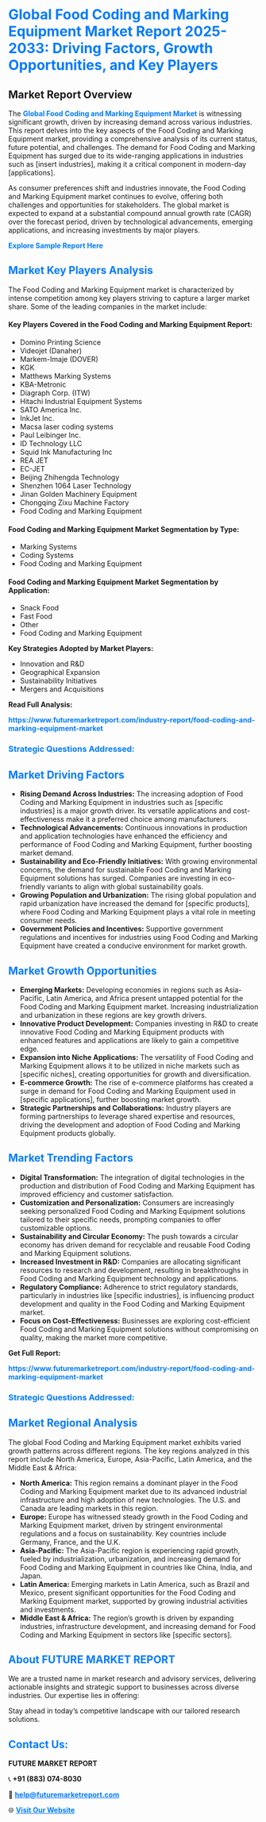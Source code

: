 <h1 style="color: #007BFF;">Global Food Coding and Marking Equipment Market Report 2025-2033: Driving Factors, Growth Opportunities, and Key Players</h1>

<section id="overview">
<h2>Market Report Overview</h2>
<p>The <a href="https://www.futuremarketreport.com/industry-report/food-coding-and-marking-equipment-market" style="color: #007BFF; text-decoration: none;"><strong>Global Food Coding and Marking Equipment Market</strong></a> is witnessing significant growth, driven by increasing demand across various industries. This report delves into the key aspects of the Food Coding and Marking Equipment market, providing a comprehensive analysis of its current status, future potential, and challenges. The demand for Food Coding and Marking Equipment has surged due to its wide-ranging applications in industries such as [insert industries], making it a critical component in modern-day [applications].</p>
<p>As consumer preferences shift and industries innovate, the Food Coding and Marking Equipment market continues to evolve, offering both challenges and opportunities for stakeholders. The global market is expected to expand at a substantial compound annual growth rate (CAGR) over the forecast period, driven by technological advancements, emerging applications, and increasing investments by major players.</p>
</section>

<section id="overview">
<p><a href="https://www.futuremarketreport.com/request-sample/reportId=98742" style="color: #007BFF; text-decoration: none;"><strong>Explore Sample Report Here</strong></a></p>
</section>

<section id="key-players">
<h2 style="color: #007BFF;">Market Key Players Analysis</h2>
<p>The Food Coding and Marking Equipment market is characterized by intense competition among key players striving to capture a larger market share. Some of the leading companies in the market include:</p>
<h4>Key Players Covered in the Food Coding and Marking Equipment Report:</h4>
<ul><li>Domino Printing Science</li><li>Videojet (Danaher)</li><li>Markem-Imaje (DOVER)</li><li>KGK</li><li>Matthews Marking Systems</li><li>KBA-Metronic</li><li>Diagraph Corp. (ITW)</li><li>Hitachi Industrial Equipment Systems</li><li>SATO America Inc.</li><li>InkJet Inc.</li><li>Macsa laser coding systems</li><li>Paul Leibinger Inc.</li><li>ID Technology LLC</li><li>Squid Ink Manufacturing Inc</li><li>REA JET</li><li>EC-JET</li><li>Beijing Zhihengda Technology</li><li>Shenzhen 1064 Laser Technology</li><li>Jinan Golden Machinery Equipment</li><li>Chongqing Zixu Machine Factory</li><li>Food Coding and Marking Equipment</li></ul>
<h4>Food Coding and Marking Equipment Market Segmentation by Type:</h4>
<ul><li>Marking Systems</li><li>Coding Systems</li><li>Food Coding and Marking Equipment</li></ul>

<h4>Food Coding and Marking Equipment Market Segmentation by Application:</h4>
<ul><li>Snack Food</li><li>Fast Food</li><li>Other</li><li>Food Coding and Marking Equipment</li></ul>
<p><strong>Key Strategies Adopted by Market Players:</strong></p>
<ul>
<li>Innovation and R&D</li>
<li>Geographical Expansion</li>
<li>Sustainability Initiatives</li>
<li>Mergers and Acquisitions</li>
</ul>
</section>

<section>
<p><strong>Read Full Analysis: </strong></p><a href="https://www.futuremarketreport.com/industry-report/food-coding-and-marking-equipment-market" style="color: #007BFF; text-decoration: none;"><strong>https://www.futuremarketreport.com/industry-report/food-coding-and-marking-equipment-market</strong></a>
<h3 style="color: #007BFF;">Strategic Questions Addressed:</h3>
</section>

<section id="driving-factors">
<h2 style="color: #007BFF;">Market Driving Factors</h2>
<ul>
<li><strong>Rising Demand Across Industries:</strong> The increasing adoption of Food Coding and Marking Equipment in industries such as [specific industries] is a major growth driver. Its versatile applications and cost-effectiveness make it a preferred choice among manufacturers.</li>
<li><strong>Technological Advancements:</strong> Continuous innovations in production and application technologies have enhanced the efficiency and performance of Food Coding and Marking Equipment, further boosting market demand.</li>
<li><strong>Sustainability and Eco-Friendly Initiatives:</strong> With growing environmental concerns, the demand for sustainable Food Coding and Marking Equipment solutions has surged. Companies are investing in eco-friendly variants to align with global sustainability goals.</li>
<li><strong>Growing Population and Urbanization:</strong> The rising global population and rapid urbanization have increased the demand for [specific products], where Food Coding and Marking Equipment plays a vital role in meeting consumer needs.</li>
<li><strong>Government Policies and Incentives:</strong> Supportive government regulations and incentives for industries using Food Coding and Marking Equipment have created a conducive environment for market growth.</li>
</ul>
</section>

<section id="growth-opportunities">
<h2 style="color: #007BFF;">Market Growth Opportunities</h2>
<ul>
<li><strong>Emerging Markets:</strong> Developing economies in regions such as Asia-Pacific, Latin America, and Africa present untapped potential for the Food Coding and Marking Equipment market. Increasing industrialization and urbanization in these regions are key growth drivers.</li>
<li><strong>Innovative Product Development:</strong> Companies investing in R&D to create innovative Food Coding and Marking Equipment products with enhanced features and applications are likely to gain a competitive edge.</li>
<li><strong>Expansion into Niche Applications:</strong> The versatility of Food Coding and Marking Equipment allows it to be utilized in niche markets such as [specific niches], creating opportunities for growth and diversification.</li>
<li><strong>E-commerce Growth:</strong> The rise of e-commerce platforms has created a surge in demand for Food Coding and Marking Equipment used in [specific applications], further boosting market growth.</li>
<li><strong>Strategic Partnerships and Collaborations:</strong> Industry players are forming partnerships to leverage shared expertise and resources, driving the development and adoption of Food Coding and Marking Equipment products globally.</li>
</ul>
</section>

<section id="trending-factors">
<h2 style="color: #007BFF;">Market Trending Factors</h2>
<ul>
<li><strong>Digital Transformation:</strong> The integration of digital technologies in the production and distribution of Food Coding and Marking Equipment has improved efficiency and customer satisfaction.</li>
<li><strong>Customization and Personalization:</strong> Consumers are increasingly seeking personalized Food Coding and Marking Equipment solutions tailored to their specific needs, prompting companies to offer customizable options.</li>
<li><strong>Sustainability and Circular Economy:</strong> The push towards a circular economy has driven demand for recyclable and reusable Food Coding and Marking Equipment solutions.</li>
<li><strong>Increased Investment in R&D:</strong> Companies are allocating significant resources to research and development, resulting in breakthroughs in Food Coding and Marking Equipment technology and applications.</li>
<li><strong>Regulatory Compliance:</strong> Adherence to strict regulatory standards, particularly in industries like [specific industries], is influencing product development and quality in the Food Coding and Marking Equipment market.</li>
<li><strong>Focus on Cost-Effectiveness:</strong> Businesses are exploring cost-efficient Food Coding and Marking Equipment solutions without compromising on quality, making the market more competitive.</li>
</ul>
</section>

<section>
<p><strong>Get Full Report: </strong></p><a href="https://www.futuremarketreport.com/industry-report/food-coding-and-marking-equipment-market" style="color: #007BFF; text-decoration: none;"><strong>https://www.futuremarketreport.com/industry-report/food-coding-and-marking-equipment-market</strong></a>
<h3 style="color: #007BFF;">Strategic Questions Addressed:</h3>
</section>


<section id="regional-analysis">
<h2 style="color: #007BFF;">Market Regional Analysis</h2>
<p>The global Food Coding and Marking Equipment market exhibits varied growth patterns across different regions. The key regions analyzed in this report include North America, Europe, Asia-Pacific, Latin America, and the Middle East & Africa:</p>
<ul>
<li><strong>North America:</strong> This region remains a dominant player in the Food Coding and Marking Equipment market due to its advanced industrial infrastructure and high adoption of new technologies. The U.S. and Canada are leading markets in this region.</li>
<li><strong>Europe:</strong> Europe has witnessed steady growth in the Food Coding and Marking Equipment market, driven by stringent environmental regulations and a focus on sustainability. Key countries include Germany, France, and the U.K.</li>
<li><strong>Asia-Pacific:</strong> The Asia-Pacific region is experiencing rapid growth, fueled by industrialization, urbanization, and increasing demand for Food Coding and Marking Equipment in countries like China, India, and Japan.</li>
<li><strong>Latin America:</strong> Emerging markets in Latin America, such as Brazil and Mexico, present significant opportunities for the Food Coding and Marking Equipment market, supported by growing industrial activities and investments.</li>
<li><strong>Middle East & Africa:</strong> The region’s growth is driven by expanding industries, infrastructure development, and increasing demand for Food Coding and Marking Equipment in sectors like [specific sectors].</li>
</ul>
</section>

<footer>
<h2 style="color: #007BFF;">About FUTURE MARKET REPORT</h2>
<p>We are a trusted name in market research and advisory services, delivering actionable insights and strategic support to businesses across diverse industries. Our expertise lies in offering:</p>

<p>Stay ahead in today’s competitive landscape with our tailored research solutions.</p>

<h2 style="color: #007BFF;">Contact Us:</h2>
<p><strong>FUTURE MARKET REPORT</strong></p>
<p>📞 <strong>+91 (883) 074-8030</strong></p>
<p>📧 <strong><a href="mailto:help@futuremarketreport.com" style="color: #007BFF;">help@futuremarketreport.com</a></strong></p>
<p>🌐 <strong><a href="https://www.futuremarketreport.com/" style="color: #007BFF;">Visit Our Website</a></strong></p>
</footer>